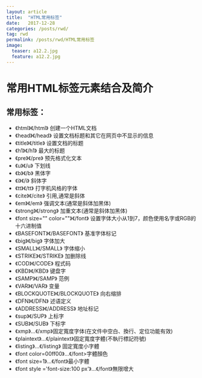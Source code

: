 ```yaml
---
layout: article
title:  "HTML常用标签"
date:   2017-12-28
categories: /posts/rwd/
tag: rwd
permalink: /posts/rwd/HTML常用标签
image:
  teaser: a12.2.jpg
  feature: a12.2.jpg
---
```



# 常用HTML标签元素结合及简介










## 常用标签：
- 《html》《/html》 创建一个HTML文档
- 《head》《/head》 设置文档标题和其它在网页中不显示的信息
- 《title》《/title》 设置文档的标题         
- 《h1》《/h1》 最大的标题
- 《pre》《/pre》 预先格式化文本           
- 《u》《/u》 下划线
- 《b》《/b》 黑体字     
- 《i》《/i》 斜体字    
- 《tt》《/tt》 打字机风格的字体
- 《cite》《/cite》 引用,通常是斜体         
- 《em》《/em》 强调文本(通常是斜体加黑体)
- 《strong》《/strong》 加重文本(通常是斜体加黑体)
- 《font size="" color=""》《/font》 设置字体大小从1到7，颜色使用名字或RGB的十六进制值
- 《BASEFONT》《/BASEFONT》 基准字体标记
- 《big》《/big》 字体加大
- 《SMALL》《/SMALL》 字体缩小        
- 《STRIKE》《/STRIKE》 加删除线
- 《COD》《/CODE》 程式码          
- 《KBD》《/KBD》 键盘字
- 《SAMP》《/SAMP》 范例    
- 《VAR》《/VAR》 变量
- 《BLOCKQUOTE》《/BLOCKQUOTE》 向右缩排
- 《DFN》《/DFN》 述语定义
- 《ADDRESS》《/ADDRESS》 地址标记
- 《sup》《/SUP》 上标字    
- 《SUB》《/SUB》 下标字
- 《xmp》...《/xmp》固定寬度字体(在文件中空白、換行、定位功能有效)
- 《plaintext》...《/plaintext》固定寬度字體(不執行標記符號)
- 《listing》...《/listing》 固定寬度小字體  
- 《font color=00ff00》...《/font>字體顏色
- 《font size=1》...《/font》最小字體  
- 《font style ='font-size:100 px'》...《/font》無限增大 


